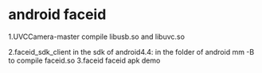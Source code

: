 # android faceid

1.UVCCamera-master
	compile libusb.so and libuvc.so

2.faceid_sdk_client
	in the sdk of android4.4:
	in the folder of android
	mm -B to compile faceid.so
3.faceid
faceid apk demo
